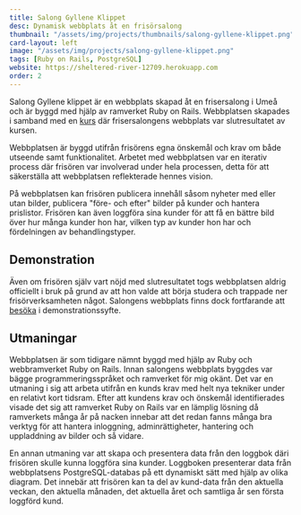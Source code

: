 ```yaml
---
title: Salong Gyllene Klippet
desc: Dynamisk webbplats åt en frisörsalong
thumbnail: "/assets/img/projects/thumbnails/salong-gyllene-klippet.png"
card-layout: left
image: "/assets/img/projects/salong-gyllene-klippet.png"
tags: [Ruby on Rails, PostgreSQL]
website: https://sheltered-river-12709.herokuapp.com
order: 2
---
```

Salong Gyllene klippet är en webbplats skapad åt en frisersalong i Umeå och är byggd med hjälp av ramverket Ruby on Rails. Webbplatsen skapades i samband med en [kurs](https://www.miun.se/utbildning/Kurser/Sok-kursplan/kursplan/?kursplanid=14417) där frisersalongens webbplats var slutresultatet av kursen.

Webbplatsen är byggd utifrån frisörens egna önskemål och krav om både utseende samt funktionalitet. Arbetet med webbplatsen var en iterativ process där frisören var involverad under hela processen, detta för att säkerställa att webbplatsen reflekterade hennes vision.

På webbplatsen kan frisören  publicera innehåll såsom nyheter med eller utan bilder, publicera "före- och efter" bilder på kunder och hantera prislistor. Frisören kan även loggföra sina kunder för att få en bättre bild över hur många kunder hon har, vilken typ av kunder hon har och fördelningen av behandlingstyper. 

## Demonstration
Även om frisören själv vart nöjd med slutresultatet togs webbplatsen aldrig officiellt i bruk på grund av att hon valde att börja studera och trappade ner frisörverksamheten något. Salongens webbplats finns dock fortfarande att [besöka](https://sheltered-river-12709.herokuapp.com) i demonstrationssyfte.

## Utmaningar

Webbplatsen är som tidigare nämnt byggd med hjälp av Ruby och webbramverket Ruby on Rails. Innan salongens webbplats byggdes var bägge programmeringsspråket och ramverket för mig okänt. Det var en utmaning i sig att arbeta utifrån en kunds krav med helt nya tekniker under en relativt kort tidsram. Efter att kundens krav och önskemål identifierades visade det sig att ramverket Ruby on Rails var en lämplig lösning då ramverkets många år på nacken innebar att det redan fanns många bra verktyg för att hantera inloggning, adminrättigheter, hantering och uppladdning av bilder och så vidare.

En annan utmaning var att skapa och presentera data från den loggbok däri frisören skulle kunna loggföra sina kunder. Loggboken presenterar data från webbplatsens PostgreSQL-databas på ett dynamiskt sätt med hjälp av olika diagram. Det innebär att frisören kan ta del av kund-data från den aktuella veckan, den aktuella månaden, det aktuella året och samtliga år sen första loggförd kund.
